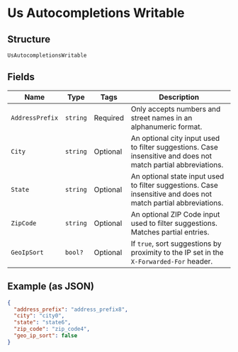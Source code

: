 
# Us Autocompletions Writable

## Structure

`UsAutocompletionsWritable`

## Fields

| Name | Type | Tags | Description |
|  --- | --- | --- | --- |
| `AddressPrefix` | `string` | Required | Only accepts numbers and street names in an alphanumeric format. |
| `City` | `string` | Optional | An optional city input used to filter suggestions. Case insensitive and does not match partial abbreviations. |
| `State` | `string` | Optional | An optional state input used to filter suggestions. Case insensitive and does not match partial abbreviations. |
| `ZipCode` | `string` | Optional | An optional ZIP Code input used to filter suggestions. Matches partial entries. |
| `GeoIpSort` | `bool?` | Optional | If `true`, sort suggestions by proximity to the IP set in the `X-Forwarded-For` header. |

## Example (as JSON)

```json
{
  "address_prefix": "address_prefix8",
  "city": "city0",
  "state": "state6",
  "zip_code": "zip_code4",
  "geo_ip_sort": false
}
```

